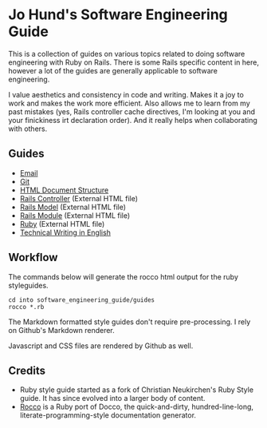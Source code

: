 Jo Hund's Software Engineering Guide
====================================

This is a collection of guides on various topics related to doing software engineering with Ruby
on Rails. There is some Rails specific content in here, however a lot of the guides are generally
applicable to software engineering.

I value aesthetics and consistency in code and writing. Makes it a joy to work and makes the work
more efficient. Also allows me to learn from my past mistakes (yes, Rails controller cache
directives, I'm looking at you and your finickiness irt declaration order). And it really helps
when collaborating with others.


Guides
------

* [Email](software_engineering_guide/blob/master/guides/email.md)
* [Git](software_engineering_guide/blob/master/guides/git.md)
* [HTML Document Structure](software_engineering_guide/blob/master/guides/html_document_structure.md)
* [Rails Controller](http://downloads.clearcove.ca/software_engineering_guide/rails_controller.html) (External HTML file)
* [Rails Model](http://downloads.clearcove.ca/software_engineering_guide/rails_model.html) (External HTML file)
* [Rails Module](http://downloads.clearcove.ca/software_engineering_guide/rails_module.html) (External HTML file)
* [Ruby](http://downloads.clearcove.ca/software_engineering_guide/ruby.html) (External HTML file)
* [Technical Writing in English](software_engineering_guide/blob/master/guides/technical_writing_english.md)


Workflow
--------

The commands below will generate the rocco html output for the ruby styleguides.

    cd into software_engineering_guide/guides
    rocco *.rb

The Markdown formatted style guides don't require pre-processing. I rely on Github's Markdown
renderer.

Javascript and CSS files are rendered by Github as well.



Credits
-------

* Ruby style guide started as a fork of Christian Neukirchen's Ruby Style guide. It has since
  evolved into a larger body of content.
* [Rocco](http://rtomayko.github.com/rocco/) is a Ruby port of Docco, the quick-and-dirty,
  hundred-line-long, literate-programming-style documentation generator.